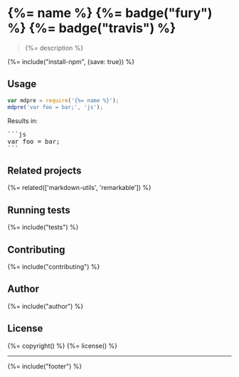 # {%= name %} {%= badge("fury") %} {%= badge("travis") %}

> {%= description %}

{%= include("install-npm", {save: true}) %}

## Usage

```js
var mdpre = require('{%= name %}');
mdpre('var foo = bar;', 'js');
```

Results in:

<pre>
```js
var foo = bar;
```
</pre>


## Related projects
{%= related(['markdown-utils', 'remarkable']) %}  

## Running tests
{%= include("tests") %}

## Contributing
{%= include("contributing") %}

## Author
{%= include("author") %}

## License
{%= copyright() %}
{%= license() %}

***

{%= include("footer") %}
<!-- deps:mocha -->
